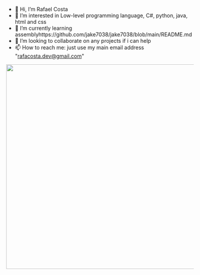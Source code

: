 - 👋 Hi, I’m Rafael Costa
- 👀 I’m interested in Low-level programming language, C#, python, java, html and css
- 🌱 I’m currently learning assemblyhttps://github.com/jake7038/jake7038/blob/main/README.md
- 💞️ I’m looking to collaborate on any projects if i can help
- 📫 How to reach me: just use my main email address "rafacosta.dev@gmail.com"


<img  width=550rm src="https://github-readme-stats.vercel.app/api/top-langs/?username=jake7038&theme=dark&layout=compact">


<!---
jake7038/jake7038 is a ✨ special ✨ repository because its `README.md` (this file) appears on your GitHub profile.
You can click the Preview link to take a look at your changes.
--->
